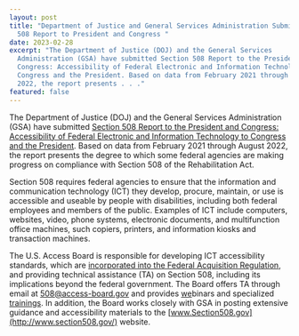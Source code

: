 ```yaml
---
layout: post
title: "Department of Justice and General Services Administration Submit Section
  508 Report to President and Congress "
date: 2023-02-28
excerpt: "The Department of Justice (DOJ) and the General Services
  Administration (GSA) have submitted Section 508 Report to the President and
  Congress: Accessibility of Federal Electronic and Information Technology to
  Congress and the President. Based on data from February 2021 through August
  2022, the report presents . . ."
featured: false
---
```

The Department of Justice (DOJ) and the General Services Administration (GSA) have submitted [Section 508 Report to the President and Congress: Accessibility of Federal Electronic and Information Technology to Congress and the President](https://www.justice.gov/crt/page/file/1569331/download). Based on data from February 2021 through August 2022, the report presents the degree to which some federal agencies are making progress on compliance with Section 508 of the Rehabilitation Act.  

Section 508 requires federal agencies to ensure that the information and communication technology (ICT) they develop, procure, maintain, or use is accessible and useable by people with disabilities, including both federal employees and members of the public. Examples of ICT include computers, websites, video, phone systems, electronic documents, and multifunction office machines, such copiers, printers, and information kiosks and transaction machines. 

The U.S. Access Board is responsible for developing ICT accessibility standards, which are [incorporated into the Federal Acquisition Regulation](https://www.section508.gov/blog/far-update-adds-revised-508-standards/), and providing technical assistance (TA) on Section 508, including its implications beyond the federal government. The Board offers TA through email at [508@access-board.gov](mailto:508@access-board.gov) and provides [we](https://www.access-board.gov/webinars/)binars and specialized [trainings](https://www.access-board.gov/webinars/training.html). In addition, the Board works closely with GSA in posting extensive guidance and accessibility materials to the [www.Section508.gov](http://www.section508.gov/) website.